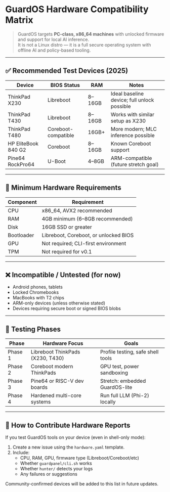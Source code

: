 # GuardOS Hardware Compatibility Matrix

> GuardOS targets **PC-class, x86_64 machines** with unlocked firmware and support for local AI inference.  
> It is not a Linux distro — it is a full secure operating system with offline AI and policy-based tooling.

---

## ✅ Recommended Test Devices (2025)

| Device         | BIOS Status   | RAM   | Notes                                     |
|----------------|---------------|-------|-------------------------------------------|
| ThinkPad X230  | Libreboot     | 8–16GB| Ideal baseline device; full unlock possible |
| ThinkPad T430  | Libreboot     | 8–16GB| Works with similar setup as X230          |
| ThinkPad T480  | Coreboot-compatible | 16GB+ | More modern; MLC inference possible       |
| HP EliteBook 840 G2 | Coreboot  | 8–16GB| Known Coreboot support                    |
| Pine64 RockPro64 | U-Boot      | 4–8GB | ARM-compatible (future stretch goal)      |

---

## 🧱 Minimum Hardware Requirements

| Component     | Requirement                        |
|---------------|------------------------------------|
| CPU           | x86_64, AVX2 recommended           |
| RAM           | 4GB minimum (6–8GB recommended)     |
| Disk          | 16GB SSD or greater                |
| Bootloader    | Libreboot, Coreboot, or unlocked BIOS |
| GPU           | Not required; CLI-first environment |
| TPM           | Not required for v0.1              |

---

## ❌ Incompatible / Untested (for now)

- Android phones, tablets
- Locked Chromebooks
- MacBooks with T2 chips
- ARM-only devices (unless otherwise stated)
- Devices requiring secure boot or signed BIOS blobs

---

## 🔧 Testing Phases

| Phase | Hardware Focus                  | Goals                          |
|-------|---------------------------------|--------------------------------|
| Phase 1 | Libreboot ThinkPads (X230, T430) | Profile testing, safe shell tools |
| Phase 2 | Coreboot modern ThinkPads       | GPU test, power sandboxing     |
| Phase 3 | Pine64 or RISC-V dev boards     | Stretch: embedded GuardOS-lite |
| Phase 4 | Hardened multi-core systems     | Run full LLM (Phi-2) locally   |

---

## 🧩 How to Contribute Hardware Reports

If you test GuardOS tools on your device (even in shell-only mode):

1. Create a new issue using the `hardware.yaml` template.
2. Include:
   - CPU, RAM, GPU, firmware type (Libreboot/Coreboot/etc)
   - Whether `guardpanel/cli.sh` works
   - Whether `hunter/` detects your logs
   - Any failures or suggestions

Community-confirmed devices will be added to this list in future updates.
